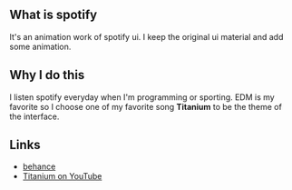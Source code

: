 ## What is spotify

It's an animation work of spotify ui. I keep the original ui material and add some animation.


## Why I do this

I listen spotify everyday when I'm programming or sporting. EDM is my favorite so I choose one of my favorite song **Titanium** to be the theme of the interface.


## Links
* [behance](https://www.behance.net/gallery/57473103/spotify-ui "behance")
* [Titanium on YouTube](https://www.youtube.com/watch?v=JRfuAukYTKg "Titanium")
